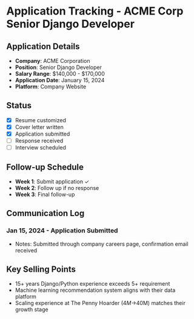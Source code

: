 # Application Tracking - ACME Corp Senior Django Developer

## Application Details
- **Company**: ACME Corporation
- **Position**: Senior Django Developer  
- **Salary Range**: $140,000 - $170,000
- **Application Date**: January 15, 2024
- **Platform**: Company Website

## Status
- [x] Resume customized
- [x] Cover letter written
- [x] Application submitted
- [ ] Response received
- [ ] Interview scheduled

## Follow-up Schedule
- **Week 1**: Submit application ✓
- **Week 2**: Follow up if no response
- **Week 3**: Final follow-up

## Communication Log
### Jan 15, 2024 - Application Submitted
- Notes: Submitted through company careers page, confirmation email received

## Key Selling Points
- 15+ years Django/Python experience exceeds 5+ requirement
- Machine learning recommendation system aligns with their data platform
- Scaling experience at The Penny Hoarder ($4M→$40M) matches their growth stage